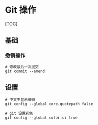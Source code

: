 # Git 操作

[TOC]

## 基础

### 撤销操作

```shell
# 修改最后一次提交
git commit --amend
```



## 设置

```shell
# 中文不显示编码
git config --global core.quotepath false 

# git 设置彩色
git config --global color.ui true
```

